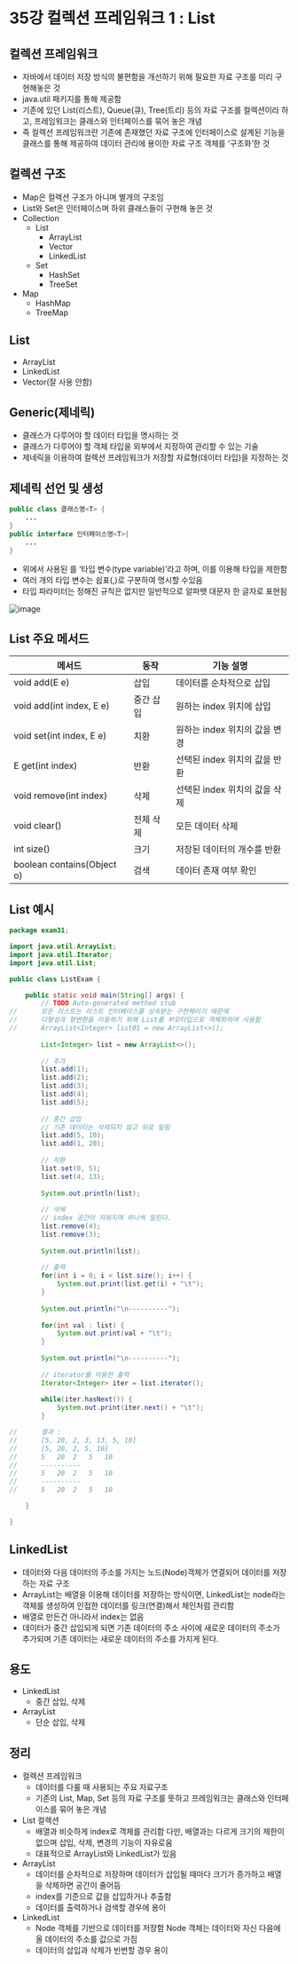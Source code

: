 # 35강 컬렉션 프레임워크 1 : List

## 컬렉션 프레임워크

- 자바에서 데이터 저장 방식의 불편함을 개선하기 위해 필요한 자료 구조를 미리 구현해놓은 것
- java.util 패키지를 통해 제공함
- 기존에 있던 List(리스트), Queue(큐), Tree(트리) 등의 자료 구조를 컬렉션이라 하고, 프레임워크는 클래스와 인터페이스를 묶어 놓은 개념
- 즉 컬렉션 프레임워크란 기존에 존재했던 자료 구조에 인터페이스로 설계된 기능을 클래스를 통해 제공하여 데이터 관리에 용이한 자료 구조 객체를 ‘구조화’한 것

## 컬렉션 구조

- Map은 컬렉션 구조가 아니며 별개의 구조임
- List와 Set은 인터페이스며 하위 클래스들이 구현해 놓은 것
- Collection
    - List
        - ArrayList
        - Vector
        - LinkedList
    - Set
        - HashSet
        - TreeSet
- Map
    - HashMap
    - TreeMap

## List

- ArrayList
- LinkedList
- Vector(잘 사용 안함)

## Generic(제네릭)

- 클래스가 다루어야 할 데이터 타입을 명시하는 것
- 클래스가 다루어야 할 객체 타입을 외부에서 지정하여 관리할 수 있는 기술
- 제네릭을 이용하여 컬렉션 프레임워크가 저장할 자료형(데이터 타입)을 지정하는 것

## 제네릭 선언 및 생성

```java
public class 클래스명<T> {
	...
}
public interface 인터페이스명<T>{
	...
}
```

- 위에서 사용된 <T>를 ‘타입 변수(type variable)’라고 하며, 이를 이용해 타입을 제한함
- 여러 개의 타입 변수는 쉽표(,)로 구분하여 명시할 수있음
- 타입 파라미터는 정해진 규칙은 없지만 일반적으로 알파뱃 대문자 한 글자로 표현됨

![image](https://github.com/user-attachments/assets/be013c41-ea52-4528-a719-8a3c708ff393)

## List 주요 메서드

| 메서드 | 동작 | 기능 설명 |
| --- | --- | --- |
| void add(E e) | 삽입 | 데이터를 순차적으로 삽입 |
| void add(int index, E e)  | 중간 삽입 | 원하는 index 위치에 삽입 |
| void set(int index, E e) | 치환 | 원하는 index 위치의 값을 변경 |
| E get(int index) | 반환 | 선택된 index 위치의 값을 반환 |
| void remove(int index) | 삭제 | 선택된 index 위치의 값을 삭제 |
| void clear() | 전체 삭제 | 모든 데이터 삭제 |
| int size() | 크기 | 저장된 데이터의 개수를 반환 |
| boolean contains(Object o) | 검색 | 데이터 존재 여부 확인 |

## List 예시

```java
package exam31;

import java.util.ArrayList;
import java.util.Iterator;
import java.util.List;

public class ListExam {

	public static void main(String[] args) {
		// TODO Auto-generated method stub
//		모든 리스트는 리스트 인터페이스를 상속받는 구현체이기 때문에
//		다형성과 형변환을 이용하기 위해 List를 부모타입으로 객체화하여 사용함
//		ArrayList<Integer> list01 = new ArrayList<>();
		
		List<Integer> list = new ArrayList<>();
		
		// 추가
		list.add(1);
		list.add(2);
		list.add(3);
		list.add(4);
		list.add(5);
		
		// 중간 삽입
		// 기존 데이터는 삭제되지 않고 뒤로 밀림
		list.add(5, 10);
		list.add(1, 20);
		
		// 치환
		list.set(0, 5);
		list.set(4, 13);
		
		System.out.println(list);
		
		// 삭제
		// index 공간이 지워지며 하나씩 밀린다.
		list.remove(4);
		list.remove(3);
		
		System.out.println(list);
		
		// 출력
		for(int i = 0; i < list.size(); i++) {
			System.out.print(list.get(i) + "\t");
		}
		
		System.out.println("\n----------");
		
		for(int val : list) {
			System.out.print(val + "\t");
		}
		
		System.out.println("\n----------");
		
		// iterator를 이용한 출력
		Iterator<Integer> iter = list.iterator();
		
		while(iter.hasNext()) {
			System.out.print(iter.next() + "\t");
		}

//		결과 : 
//		[5, 20, 2, 3, 13, 5, 10]
//		[5, 20, 2, 5, 10]
//		5	20	2	5	10	
//		----------
//		5	20	2	5	10	
//		----------
//		5	20	2	5	10	

	}

}
```

## LinkedList

- 데이터와 다음 데이터의 주소를 가지는 노드(Node)객체가 연결되어 데이터를 저장하는 자료 구조
- ArrayList는 배열을 이용해 데이터를 저장하는 방식이면, LinkedList는 node라는 객체를 생성하여 인접한 데이터를 링크(연결)해서 체인처럼 관리함
- 배열로 만든건 아니라서 index는 없음
- 데이터가 중간 삽입되게 되면 기존 데이터의 주소 사이에 새로운 데이터의 주소가 추가되며 기존 데이터는 새로운 데이터의 주소를 가지게 된다.

## 용도

- LinkedList
    - 중간 삽입, 삭제
- ArrayList
    - 단순 삽입, 삭제

## 정리

- 컬렉션 프레임워크
    - 데이터를 다룰 때 사용되는 주요 자료구조
    - 기존의 List, Map, Set 등의 자료 구조를 뜻하고 프레임워크는 클래스와 인터페이스를 묶어 놓은 개념
- List 컬렉션
    - 배열과 비슷하게 index로 객체를 관리함 다만, 배열과는 다르게 크기의 제한이 없으며 삽입, 삭제, 변경의 기능이 자유로움
    - 대표적으로 ArrayList와 LinkedList가 있음
- ArrayList
    - 데이터를 순차적으로 저장하며 데이터가 삽입될 때마다 크기가 증가하고 배열을 삭제하면 공간이 줄어듬
    - index를 기준으로 값을 삽입하거나 추출함
    - 데이터를 출력하거나 검색할 경우에 용이
- LinkedList
    - Node 객체를 기반으로 데이터를 저장함 Node 객체는 데이터와 자신 다음에 올 데이터의 주소를 값으로 가짐
    - 데이터의 삽입과 삭제가 빈번할 경우 용이
